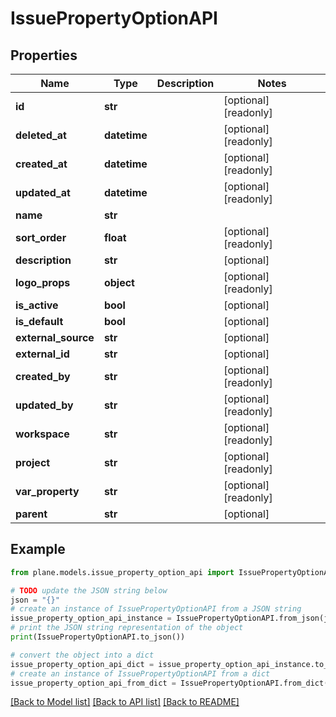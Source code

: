 # IssuePropertyOptionAPI


## Properties

Name | Type | Description | Notes
------------ | ------------- | ------------- | -------------
**id** | **str** |  | [optional] [readonly] 
**deleted_at** | **datetime** |  | [optional] [readonly] 
**created_at** | **datetime** |  | [optional] [readonly] 
**updated_at** | **datetime** |  | [optional] [readonly] 
**name** | **str** |  | 
**sort_order** | **float** |  | [optional] [readonly] 
**description** | **str** |  | [optional] 
**logo_props** | **object** |  | [optional] [readonly] 
**is_active** | **bool** |  | [optional] 
**is_default** | **bool** |  | [optional] 
**external_source** | **str** |  | [optional] 
**external_id** | **str** |  | [optional] 
**created_by** | **str** |  | [optional] [readonly] 
**updated_by** | **str** |  | [optional] [readonly] 
**workspace** | **str** |  | [optional] [readonly] 
**project** | **str** |  | [optional] [readonly] 
**var_property** | **str** |  | [optional] [readonly] 
**parent** | **str** |  | [optional] 

## Example

```python
from plane.models.issue_property_option_api import IssuePropertyOptionAPI

# TODO update the JSON string below
json = "{}"
# create an instance of IssuePropertyOptionAPI from a JSON string
issue_property_option_api_instance = IssuePropertyOptionAPI.from_json(json)
# print the JSON string representation of the object
print(IssuePropertyOptionAPI.to_json())

# convert the object into a dict
issue_property_option_api_dict = issue_property_option_api_instance.to_dict()
# create an instance of IssuePropertyOptionAPI from a dict
issue_property_option_api_from_dict = IssuePropertyOptionAPI.from_dict(issue_property_option_api_dict)
```
[[Back to Model list]](../README.md#documentation-for-models) [[Back to API list]](../README.md#documentation-for-api-endpoints) [[Back to README]](../README.md)


